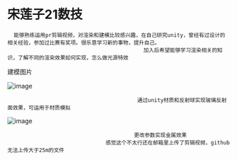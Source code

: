 # 宋莲子21数技






      能够熟练运用pr剪辑视频，对渲染和建模比较感兴趣，在自己研究unity，曾经有过设计的相关经验，参加过比赛有奖项。很乐意学习新的事物，提升自己。
                                               加入后希望能够学习渲染相关的知识，了解不同的渲染效果如何实现，怎么做光源特效
   建模图片




![image](https://user-images.githubusercontent.com/65335083/133916041-3c9ff478-aa38-4a45-b96f-aca62aa92a9e.png)





                                             通过unity材质和反射球实现玻璃反射面效果，可运用于材质模拟











![image](https://user-images.githubusercontent.com/65335083/133916089-5580c02a-de95-4f23-a983-9485ae774602.png)


                                            更改参数实现金属效果
                                   感觉这个不太行还在邮箱里上传了剪辑视频，github无法上传大于25m的文件
